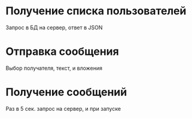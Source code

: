 # Получение списка пользователей
Запрос в БД на сервер, ответ в JSON

# Отправка сообщения
Выбор получателя, текст, и вложения

# Получение сообщений
Раз в 5 сек. запрос на сервер, и при запуске


